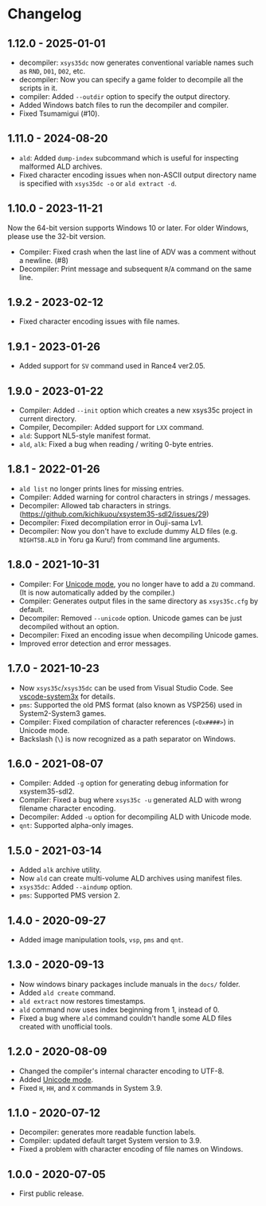 # Changelog

## 1.12.0 - 2025-01-01
- decompiler: `xsys35dc` now generates conventional variable names such as `RND`, `D01`, `D02`, etc.
- decompiler: Now you can specify a game folder to decompile all the scripts in it.
- compiler: Added `--outdir` option to specify the output directory.
- Added Windows batch files to run the decompiler and compiler.
- Fixed Tsumamigui (#10).

## 1.11.0 - 2024-08-20
- `ald`: Added `dump-index` subcommand which is useful for inspecting malformed ALD archives.
- Fixed character encoding issues when non-ASCII output directory name is specified with `xsys35dc -o` or `ald extract -d`.

## 1.10.0 - 2023-11-21
Now the 64-bit version supports Windows 10 or later. For older Windows, please use the 32-bit version.
- Compiler: Fixed crash when the last line of ADV was a comment without a newline. (#8)
- Decompiler: Print message and subsequent `R`/`A` command on the same line.

## 1.9.2 - 2023-02-12
- Fixed character encoding issues with file names.

## 1.9.1 - 2023-01-26
- Added support for `SV` command used in Rance4 ver2.05.

## 1.9.0 - 2023-01-22
- Compiler: Added `--init` option which creates a new xsys35c project in current directory.
- Compiler, Decompiler: Added support for `LXX` command.
- `ald`: Support NL5-style manifest format.
- `ald`, `alk`: Fixed a bug when reading / writing 0-byte entries.

## 1.8.1 - 2022-01-26
- `ald list` no longer prints lines for missing entries.
- Compiler: Added warning for control characters in strings / messages.
- Decompiler: Allowed tab characters in strings. (https://github.com/kichikuou/xsystem35-sdl2/issues/29)
- Decompiler: Fixed decompilation error in Ouji-sama Lv1.
- Decompiler: Now you don't have to exclude dummy ALD files (e.g. `NIGHTSB.ALD` in Yoru ga Kuru!) from command line arguments.

## 1.8.0 - 2021-10-31
- Compiler: For [Unicode mode](https://github.com/kichikuou/xsys35c/blob/v1.8.0/docs/unicode.adoc), you no longer have to add a `ZU` command. (It is now automatically added by the compiler.)
- Compiler: Generates output files in the same directory as `xsys35c.cfg` by default.
- Decompiler: Removed `--unicode` option. Unicode games can be just decompiled without an option.
- Decompiler: Fixed an encoding issue when decompiling Unicode games.
- Improved error detection and error messages.

## 1.7.0 - 2021-10-23
- Now `xsys35c`/`xsys35dc` can be used from Visual Studio Code. See [vscode-system3x](https://github.com/kichikuou/vscode-system3x) for details.
- `pms`: Supported the old PMS format (also known as VSP256) used in System2-System3 games.
- Compiler: Fixed compilation of character references (`<0x####>`) in Unicode mode.
- Backslash (`\`) is now recognized as a path separator on Windows.

## 1.6.0 - 2021-08-07
- Compiler: Added `-g` option for generating debug information for xsystem35-sdl2.
- Compiler: Fixed a bug where `xsys35c -u` generated ALD with wrong filename character encoding.
- Decompiler: Added `-u` option for decompiling ALD with Unicode mode.
- `qnt`: Supported alpha-only images.

## 1.5.0 - 2021-03-14
- Added `alk` archive utility.
- Now `ald` can create multi-volume ALD archives using manifest files.
- `xsys35dc`: Added `--aindump` option.
- `pms`: Supported PMS version 2.

## 1.4.0 - 2020-09-27
- Added image manipulation tools, `vsp`, `pms` and `qnt`.

## 1.3.0 - 2020-09-13
- Now windows binary packages include manuals in the `docs/` folder.
- Added `ald create` command.
- `ald extract` now restores timestamps.
- `ald` command now uses index beginning from 1, instead of 0.
- Fixed a bug where `ald` command couldn't handle some ALD files created with unofficial tools.

## 1.2.0 - 2020-08-09
- Changed the compiler's internal character encoding to UTF-8.
- Added [Unicode mode](https://github.com/kichikuou/xsys35c/blob/v1.2.0/docs/unicode.md).
- Fixed `H`, `HH`, and `X` commands in System 3.9.

## 1.1.0 - 2020-07-12
- Decompiler: generates more readable function labels.
- Compiler: updated default target System version to 3.9.
- Fixed a problem with character encoding of file names on Windows.

## 1.0.0 - 2020-07-05
- First public release.
